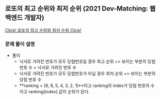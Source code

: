 ## 로또의 최고 순위와 최저 순위 (2021 Dev-Matching: 웹 백엔드 개발자)

<a href='https://programmers.co.kr/learn/courses/30/lessons/77484'>Click! 로또의 최고 순위와 최저 순위 Click!</a>

### 문제 풀이 설명

- 풀이
  - 낙서로 가려진 번호가 모두 당첨번호일 경우 최고 순위 => 보이는 부분의 당첨 번호 수 + 낙서로 가려진 번호 수
  - 낙서로 가려진 번호가 모두 당첨번호가 아닐 경우 최저 순위 => 보이는 부분의 당첨 번호 수
  - **ranking = [6, 6, 5, 4, 3, 2, 1]**이고 ranking의 index가 당첨 번호의 수이고 ranking[index] 값이 순위가 된다.
